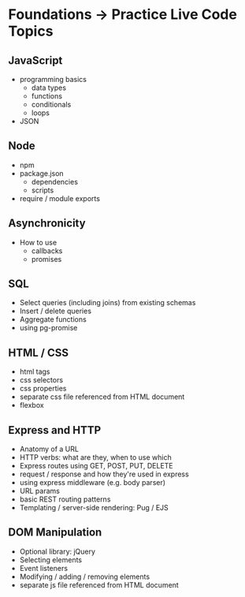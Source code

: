 # Foundations -> Practice Live Code Topics

## JavaScript
- programming basics
  - data types
  - functions
  - conditionals
  - loops
- JSON

## Node
- npm
- package.json
  - dependencies
  - scripts
- require / module exports

## Asynchronicity
- How to use
  - callbacks
  - promises

## SQL
  - Select queries (including joins) from existing schemas
  - Insert / delete queries
  - Aggregate functions
  - using pg-promise

## HTML / CSS
- html tags
- css selectors
- css properties
- separate css file referenced from HTML document
- flexbox

## Express and HTTP
- Anatomy of a URL
- HTTP verbs: what are they, when to use which
- Express routes using GET, POST, PUT, DELETE
- request / response and how they're used in express
- using express middleware (e.g. body parser)
- URL params
- basic REST routing patterns
- Templating / server-side rendering: Pug / EJS

## DOM Manipulation
- Optional library: jQuery
- Selecting elements
- Event listeners
- Modifying / adding / removing elements
- separate js file referenced from HTML document

